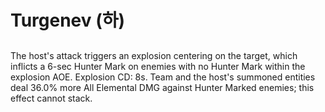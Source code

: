 # Turgenev (하)

##

The host's attack triggers an explosion centering on the target, which inflicts a 6-sec Hunter Mark on enemies with no Hunter Mark within the explosion AOE. Explosion CD: 8s. Team and the host's summoned entities deal 36.0% more All Elemental DMG against Hunter Marked enemies; this effect cannot stack.
